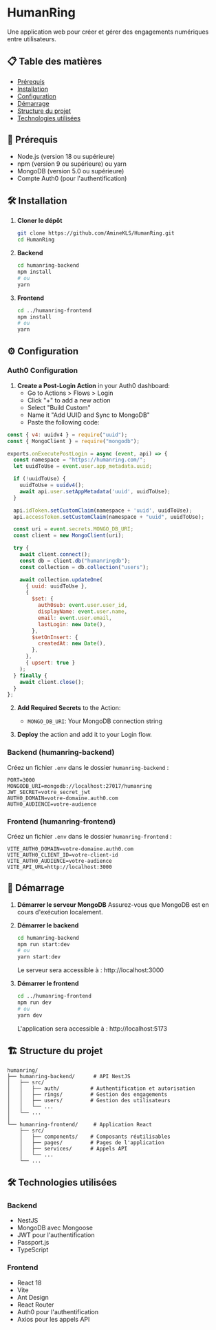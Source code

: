 # HumanRing

Une application web pour créer et gérer des engagements numériques entre utilisateurs.

## 📋 Table des matières
- [Prérequis](#prérequis)
- [Installation](#installation)
- [Configuration](#configuration)
- [Démarrage](#démarrage)
- [Structure du projet](#structure-du-projet)
- [Technologies utilisées](#technologies-utilisées)

## 🚀 Prérequis

- Node.js (version 18 ou supérieure)
- npm (version 9 ou supérieure) ou yarn
- MongoDB (version 5.0 ou supérieure)
- Compte Auth0 (pour l'authentification)

## 🛠 Installation

1. **Cloner le dépôt**
   ```bash
   git clone https://github.com/AmineKLS/HumanRing.git
   cd HumanRing
   ```

2. **Backend**
   ```bash
   cd humanring-backend
   npm install
   # ou
   yarn
   ```

3. **Frontend**
   ```bash
   cd ../humanring-frontend
   npm install
   # ou
   yarn
   ```

## ⚙️ Configuration

### Auth0 Configuration

1. **Create a Post-Login Action** in your Auth0 dashboard:
   - Go to Actions > Flows > Login
   - Click "+" to add a new action
   - Select "Build Custom"
   - Name it "Add UUID and Sync to MongoDB"
   - Paste the following code:

```javascript
const { v4: uuidv4 } = require("uuid");
const { MongoClient } = require("mongodb");

exports.onExecutePostLogin = async (event, api) => {
  const namespace = "https://humanring.com/";
  let uuidToUse = event.user.app_metadata.uuid;

  if (!uuidToUse) {
    uuidToUse = uuidv4();
    await api.user.setAppMetadata('uuid', uuidToUse);
  }

  api.idToken.setCustomClaim(namespace + 'uuid', uuidToUse);
  api.accessToken.setCustomClaim(namespace + "uuid", uuidToUse);

  const uri = event.secrets.MONGO_DB_URI;
  const client = new MongoClient(uri);

  try {
    await client.connect();
    const db = client.db("humanringdb");
    const collection = db.collection("users");

    await collection.updateOne(
      { uuid: uuidToUse },
      {
        $set: {
          auth0sub: event.user.user_id,
          displayName: event.user.name,
          email: event.user.email,
          lastLogin: new Date(),
        },
        $setOnInsert: {
          createdAt: new Date(),
        },
      },
      { upsert: true }
    );
  } finally {
    await client.close();
  }
};
```

2. **Add Required Secrets** to the Action:
   - `MONGO_DB_URI`: Your MongoDB connection string

3. **Deploy** the action and add it to your Login flow.

### Backend (humanring-backend)
Créez un fichier `.env` dans le dossier `humanring-backend` :
```env
PORT=3000
MONGODB_URI=mongodb://localhost:27017/humanring
JWT_SECRET=votre_secret_jwt
AUTH0_DOMAIN=votre-domaine.auth0.com
AUTH0_AUDIENCE=votre-audience
```

### Frontend (humanring-frontend)
Créez un fichier `.env` dans le dossier `humanring-frontend` :
```env
VITE_AUTH0_DOMAIN=votre-domaine.auth0.com
VITE_AUTH0_CLIENT_ID=votre-client-id
VITE_AUTH0_AUDIENCE=votre-audience
VITE_API_URL=http://localhost:3000
```

## 🚀 Démarrage

1. **Démarrer le serveur MongoDB**
   Assurez-vous que MongoDB est en cours d'exécution localement.

2. **Démarrer le backend**
   ```bash
   cd humanring-backend
   npm run start:dev
   # ou
   yarn start:dev
   ```
   Le serveur sera accessible à : http://localhost:3000

3. **Démarrer le frontend**
   ```bash
   cd ../humanring-frontend
   npm run dev
   # ou
   yarn dev
   ```
   L'application sera accessible à : http://localhost:5173

## 🏗 Structure du projet

```
humanring/
├── humanring-backend/      # API NestJS
│   ├── src/
│   │   ├── auth/          # Authentification et autorisation
│   │   ├── rings/         # Gestion des engagements
│   │   ├── users/         # Gestion des utilisateurs
│   │   └── ...
│   └── ...
│
└── humanring-frontend/     # Application React
    ├── src/
    │   ├── components/    # Composants réutilisables
    │   ├── pages/         # Pages de l'application
    │   ├── services/      # Appels API
    │   └── ...
    └── ...
```

## 🛠 Technologies utilisées

### Backend
- NestJS
- MongoDB avec Mongoose
- JWT pour l'authentification
- Passport.js
- TypeScript

### Frontend
- React 18
- Vite
- Ant Design
- React Router
- Auth0 pour l'authentification
- Axios pour les appels API

